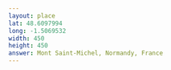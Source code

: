 ```yaml
---
layout: place
lat: 48.6097994
long: -1.5069532
width: 450
height: 450
answer: Mont Saint-Michel, Normandy, France
---
```

